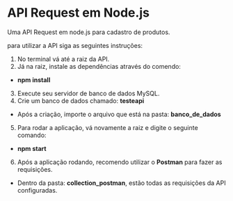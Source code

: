# API Request em Node.js

Uma API Request em node.js para cadastro de produtos.

para utilizar a API siga as seguintes instruções:

1. No terminal vá até a raiz da API.
2. Já na raiz, instale as dependências através do comendo:

- **npm install**

3. Execute seu servidor de banco de dados MySQL.
4. Crie um banco de dados chamado: **testeapi**

- Após a criação, importe o arquivo que está na pasta: **banco_de_dados**

5. Para rodar a aplicação, vá novamente a raiz e digite o seguinte comando:

- **npm start**

6. Após a aplicação rodando, recomendo utilizar o **Postman** para fazer as requisições.

- Dentro da pasta: **collection_postman**, estão todas as requisições da API configuradas.
